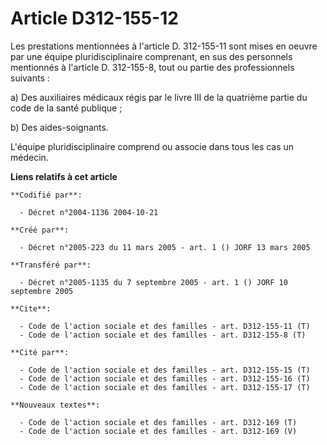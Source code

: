# Article D312-155-12

Les prestations mentionnées à l'article D. 312-155-11 sont mises en oeuvre par une équipe pluridisciplinaire comprenant, en
sus des personnels mentionnés à l'article D. 312-155-8, tout ou partie des professionnels suivants :

a) Des auxiliaires médicaux régis par le livre III de la quatrième partie du code de la santé publique ;

b) Des aides-soignants.

L'équipe pluridisciplinaire comprend ou associe dans tous les cas un médecin.

**Liens relatifs à cet article**

	**Codifié par**:

	  - Décret n°2004-1136 2004-10-21

	**Créé par**:

	  - Décret n°2005-223 du 11 mars 2005 - art. 1 () JORF 13 mars 2005

	**Transféré par**:

	  - Décret n°2005-1135 du 7 septembre 2005 - art. 1 () JORF 10 septembre 2005

	**Cite**:

	  - Code de l'action sociale et des familles - art. D312-155-11 (T)
	  - Code de l'action sociale et des familles - art. D312-155-8 (T)

	**Cité par**:

	  - Code de l'action sociale et des familles - art. D312-155-15 (T)
	  - Code de l'action sociale et des familles - art. D312-155-16 (T)
	  - Code de l'action sociale et des familles - art. D312-155-17 (T)

	**Nouveaux textes**:

	  - Code de l'action sociale et des familles - art. D312-169 (T)
	  - Code de l'action sociale et des familles - art. D312-169 (V)
